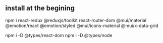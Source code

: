 ## install at the begining
npm i react-redux @reduxjs/toolkit react-router-dom @mui/material @emotion/react @emotion/styled @mui/icons-material @mui/x-data-grid

npm i -D @types/react-dom
npm i -D @types/node

<!-- npm i -D eslint eslint-config-react-app -->